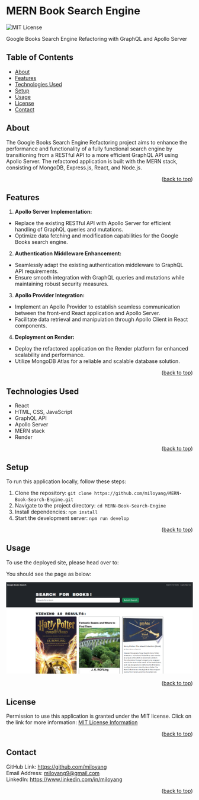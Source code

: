 <a name="readme-top"></a>
# MERN Book Search Engine

![MIT License](https://img.shields.io/badge/license-MIT-important)

Google Books Search Engine Refactoring with GraphQL and Apollo Server

## Table of Contents
- [About](#about)
- [Features](#features)
- [Technologies Used](#technologies-used)
- [Setup](#setup)
- [Usage](#usage)
- [License](#license)
- [Contact](#contact)

## About

The Google Books Search Engine Refactoring project aims to enhance the performance and functionality of a fully functional search engine by transitioning from a RESTful API to a more efficient GraphQL API using Apollo Server. The refactored application is built with the MERN stack, consisting of MongoDB, Express.js, React, and Node.js.

<p align="right">(<a href="#readme-top">back to top</a>)</p>

## Features

1. **Apollo Server Implementation:** 
- Replace the existing RESTful API with Apollo Server for efficient handling of GraphQL queries and mutations.
- Optimize data fetching and modification capabilities for the Google Books search engine.
2. **Authentication Middleware Enhancement:** 
- Seamlessly adapt the existing authentication middleware to GraphQL API requirements.
- Ensure smooth integration with GraphQL queries and mutations while maintaining robust security measures.
3. **Apollo Provider Integration:** 
- Implement an Apollo Provider to establish seamless communication between the front-end React application and Apollo Server.
- Facilitate data retrieval and manipulation through Apollo Client in React components.
4. **Deployment on Render:**
- Deploy the refactored application on the Render platform for enhanced scalability and performance.
- Utilize MongoDB Atlas for a reliable and scalable database solution.

<p align="right">(<a href="#readme-top">back to top</a>)</p>

## Technologies Used

- React
- HTML, CSS, JavaScript
- GraphQL API
- Apollo Server
- MERN stack
- Render

<p align="right">(<a href="#readme-top">back to top</a>)</p>

## Setup

To run this application locally, follow these steps:

1. Clone the repository: `git clone https://github.com/miloyang/MERN-Book-Search-Engine.git`
2. Navigate to the project directory: `cd MERN-Book-Search-Engine`
3. Install dependencies: `npm install`
4. Start the development server: `npm run develop`

<p align="right">(<a href="#readme-top">back to top</a>)</p>

## Usage

To use the deployed site, please head over to: 

You should see the page as below:

![Application's Screenshot](client/public/MERN-Book-Search-Engine.png)

<p align="right">(<a href="#readme-top">back to top</a>)</p>

## License

Permission to use this application is granted under the MIT license.
Click on the link for more information: [MIT License Information](https://opensource.org/licenses/MIT)

<p align="right">(<a href="#readme-top">back to top</a>)</p>

## Contact

GitHub Link: https://github.com/miloyang<br>
Email Address: <miloyang9@gmail.com><br>
LinkedIn: https://www.linkedin.com/in/miloyang

<p align="right">(<a href="#readme-top">back to top</a>)</p>